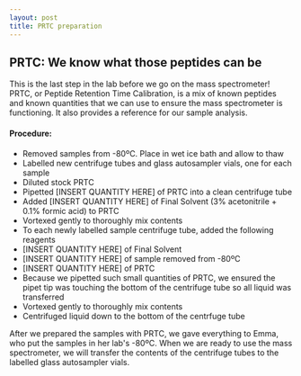 ```yaml
---
layout: post
title: PRTC preparation
---
```


## PRTC: We know what those peptides can be

This is the last step in the lab before we go on the mass spectrometer! PRTC, or Peptide Retention Time Calibration, is a mix of known peptides and known quantities that we can use to ensure the mass spectrometer is functioning. It also provides a reference for our sample analysis.

#### **Procedure**:

- Removed samples from -80ºC. Place in wet ice bath and allow to thaw
- Labelled new centrifuge tubes and glass autosampler vials, one for each sample
- Diluted stock PRTC
 - Pipetted [INSERT QUANTITY HERE] of PRTC into a clean centrifuge tube
 - Added [INSERT QUANTITY HERE] of Final Solvent (3% acetonitrile + 0.1% formic acid) to PRTC
 - Vortexed gently to thoroughly mix contents
- To each newly labelled sample centrifuge tube, added the following reagents
 - [INSERT QUANTITY HERE] of Final Solvent
 - [INSERT QUANTITY HERE] of sample removed from -80ºC
 - [INSERT QUANTITY HERE] of PRTC
  - Because we pipetted such small quantities of PRTC, we ensured the pipet tip was touching the bottom of the centrifuge tube so all liquid was transferred
 - Vortexed gently to thoroughly mix contents
 - Centrifuged liquid down to the bottom of the centrfuge tube

After we prepared the samples with PRTC, we gave everything to Emma, who put the samples in her lab's -80ºC. When we are ready to use the mass spectrometer, we will transfer the contents of the centrifuge tubes to the labelled glass autosampler vials.
